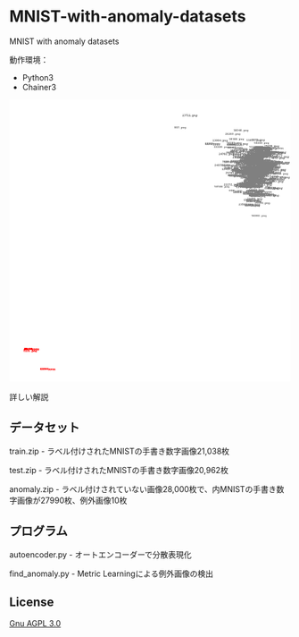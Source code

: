 # MNIST-with-anomaly-datasets
MNIST with anomaly datasets

動作環境：

* Python3
* Chainer3

![result](clusters.png)

詳しい解説

## データセット

train.zip - ラベル付けされたMNISTの手書き数字画像21,038枚

test.zip - ラベル付けされたMNISTの手書き数字画像20,962枚

anomaly.zip - ラベル付けされていない画像28,000枚で、内MNISTの手書き数字画像が27990枚、例外画像10枚

## プログラム

autoencoder.py - オートエンコーダーで分散表現化

find_anomaly.py - Metric Learningによる例外画像の検出

## License

[Gnu AGPL 3.0](LICENSE)
